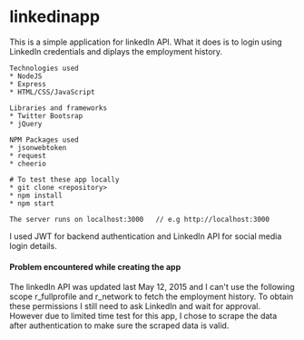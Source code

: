 # linkedinapp

This is a simple application for linkedIn API. What it does is to login using LinkedIn credentials and diplays the employment history.

	Technologies used
	* NodeJS
	* Express
	* HTML/CSS/JavaScript

	Libraries and frameworks
	* Twitter Bootsrap
	* jQuery

	NPM Packages used
	* jsonwebtoken
	* request
	* cheerio

	# To test these app locally
	* git clone <repository>
	* npm install
	* npm start

	The server runs on localhost:3000	// e.g http://localhost:3000

I used JWT for backend authentication and LinkedIn API for social media login details.

#### Problem encountered while creating the app
The linkedIn API was updated last May 12, 2015 and I can't use the following scope r_fullprofile and r_network to fetch the employment history. To obtain these permissions I still need to ask LinkedIn and wait for approval. However due to limited time test for this app, I chose to scrape the data after authentication to make sure the scraped data is valid.